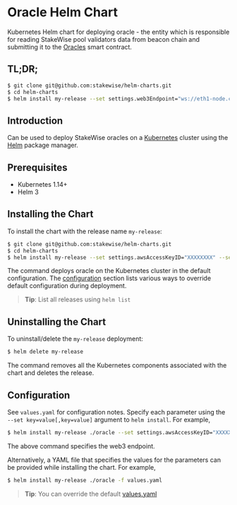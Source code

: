 # Oracle Helm Chart

Kubernetes Helm chart for deploying oracle - the entity which is responsible for reading StakeWise pool validators data from beacon chain and submitting
it to the [Oracles](https://github.com/stakewise/contracts/blob/master/contracts/Oracles.sol) smart contract.

## TL;DR;

```bash
$ git clone git@github.com:stakewise/helm-charts.git
$ cd helm-charts
$ helm install my-release --set settings.web3Endpoint="ws://eth1-node.chain.svc.cluster.local:8546" --set settings.beaconChainRpcEndpoint="eth2-beacon.chain.svc.cluster.local:4000" ./oracle
```

## Introduction

Can be used to deploy StakeWise oracles on a [Kubernetes](http://kubernetes.io) cluster using the [Helm](https://helm.sh) package manager.

## Prerequisites

- Kubernetes 1.14+
- Helm 3

## Installing the Chart

To install the chart with the release name `my-release`:

```bash
$ git clone git@github.com:stakewise/helm-charts.git
$ cd helm-charts
$ helm install my-release --set settings.awsAccessKeyID="XXXXXXXX" --set settings.awsSecretAccessKey="XXXXXXXX" ./oracle
```

The command deploys oracle on the Kubernetes cluster in the default configuration. The [configuration](#configuration) section lists various ways to override default configuration during deployment.

> **Tip**: List all releases using `helm list`

## Uninstalling the Chart

To uninstall/delete the `my-release` deployment:

```bash
$ helm delete my-release
```

The command removes all the Kubernetes components associated with the chart and deletes the release.

## Configuration

See `values.yaml` for configuration notes. Specify each parameter using the `--set key=value[,key=value]` argument to `helm install`. For example,

```bash
$ helm install my-release ./oracle --set settings.awsAccessKeyID="XXXXXXXX" --set settings.awsSecretAccessKey="XXXXXXXX"
```

The above command specifies the web3 endpoint.

Alternatively, a YAML file that specifies the values for the parameters can be provided while installing the chart. For example,

```bash
$ helm install my-release ./oracle -f values.yaml
```

> **Tip**: You can override the default [values.yaml](values.yaml)
